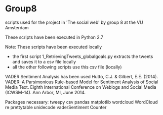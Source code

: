 # Group8

scripts used for the project in 'The social web' by group 8 at the VU Amsterdam

These scripts have been executed in Python 2.7

Note: These scripts have been executed locally
- the first script 1_RetrievingTweets_globalgoals.py extracts the tweets and saves it to a csv file locally
- all the other following scripts use this csv file (locally)

VADER Sentiment Analysis has been used
Hutto, C.J. & Gilbert, E.E. (2014). VADER: A Parsimonious Rule-based Model for Sentiment Analysis of Social Media Text. Eighth International Conference on Weblogs and Social Media (ICWSM-14). Ann Arbor, MI, June 2014.


Packages necessary:
tweepy
csv
pandas
matplotlib
wordcloud
WordCloud
re
prettytable
unidecode
vaderSentiment
Counter
